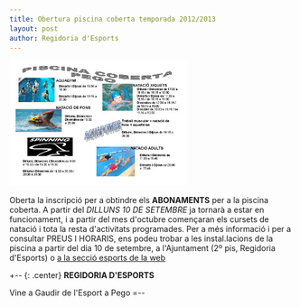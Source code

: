 ```yaml
---
title: Obertura piscina coberta temporada 2012/2013
layout: post
author: Regidoria d'Esports
---
```


<a class="salone-image center" href="/pdf/noticies/20120829-OberturaPiscinaCoberta20122013.pdf">
	<img src="/images/news/20120829_obertura_piscina_coberta_2012_2013.jpg" />
</a>

Oberta la inscripció per a obtindre els **ABONAMENTS**  per a la piscina coberta. A partir del *<time datetime="{{ 2012-09-10 | date: '%Y-%m-%d' }}">DILLUNS 10 DE SETEMBRE</time>* ja tornarà a estar en funcionament, i a partir del mes d'octubre començaran els cursets de natació i tota la resta d'activitats programades.
Per a més informació i per a consultar PREUS I HORARIS, ens podeu trobar a les instal.lacions de la piscina a partir del dia 10 de setembre, a l'Ajuntament (2º pis, Regidoria d'Esports) o [a la secció esports de la web](/esports/instalacions.html)

+-- {: .center}
**REGIDORIA D'ESPORTS**

Vine a Gaudir de l'Esport a Pego
=--